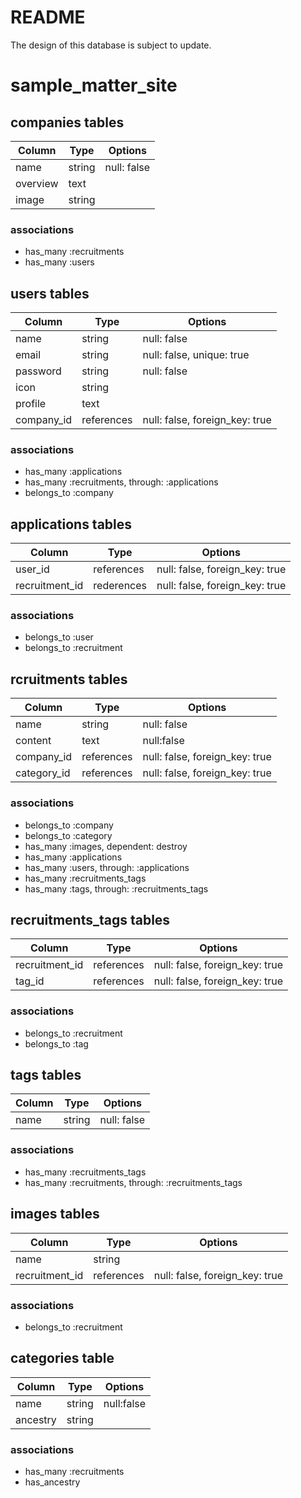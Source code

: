 # README
The design of this database is subject to update.

# sample_matter_site

## companies tables
|Column|Type|Options|
|------|----|-------|
|name|string|null: false|
|overview|text||
|image|string||
### associations
- has_many :recruitments
- has_many :users

## users tables
|Column|Type|Options|
|------|----|-------|
|name|string|null: false|
|email|string|null: false, unique: true|
|password|string|null: false|
|icon|string||
|profile|text||
|company_id|references|null: false, foreign_key: true|
### associations
- has_many :applications
- has_many :recruitments, through: :applications
- belongs_to :company

## applications tables
|Column|Type|Options|
|------|----|-------|
|user_id|references|null: false, foreign_key: true|
|recruitment_id|rederences|null: false, foreign_key: true|
### associations
- belongs_to :user
- belongs_to :recruitment

## rcruitments tables
|Column|Type|Options|
|------|----|-------|
|name|string|null: false|
|content|text|null:false|
|company_id|references|null: false, foreign_key: true|
|category_id|references|null: false, foreign_key: true|
### associations
- belongs_to :company
- belongs_to :category
- has_many :images, dependent: destroy
- has_many :applications
- has_many :users, through: :applications
- has_many :recruitments_tags
- has_many :tags, through: :recruitments_tags

## recruitments_tags tables
|Column|Type|Options|
|------|----|-------|
|recruitment_id|references|null: false, foreign_key: true|
|tag_id|references|null: false, foreign_key: true|
### associations
- belongs_to :recruitment
- belongs_to :tag

## tags tables
|Column|Type|Options|
|------|----|-------|
|name|string|null: false|
### associations
- has_many :recruitments_tags
- has_many :recruitments, through: :recruitments_tags


## images tables
|Column|Type|Options|
|------|----|-------|
|name|string||
|recruitment_id|references|null: false, foreign_key: true|
### associations
- belongs_to :recruitment

## categories table
|Column|Type|Options|
|------|----|-------|
|name|string|null:false|
|ancestry|string||
### associations
- has_many :recruitments
- has_ancestry